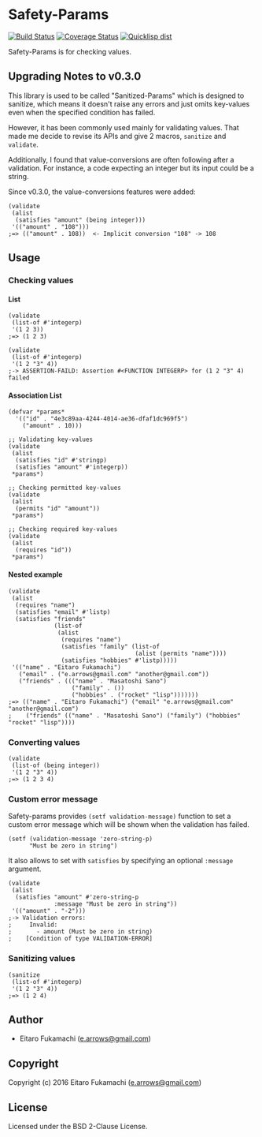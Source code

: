 # Safety-Params

[![Build Status](https://travis-ci.org/fukamachi/sanitized-params.svg?branch=master)](https://travis-ci.org/fukamachi/sanitized-params)
[![Coverage Status](https://coveralls.io/repos/fukamachi/sanitized-params/badge.svg?branch=master)](https://coveralls.io/r/fukamachi/sanitized-params)
[![Quicklisp dist](http://quickdocs.org/badge/sanitized-params.svg)](http://quickdocs.org/sanitized-params/)

Safety-Params is for checking values.

## Upgrading Notes to v0.3.0

This library is used to be called "Sanitized-Params" which is designed to sanitize, which means it doesn't raise any errors and just omits key-values even when the specified condition has failed.

However, it has been commonly used mainly for validating values. That made me decide to revise its APIs and give 2 macros, `sanitize` and `validate`.

Additionally, I found that value-conversions are often following after a validation. For instance, a code expecting an integer but its input could be a string.

Since v0.3.0, the value-conversions features were added:

```common-lisp
(validate
 (alist
  (satisfies "amount" (being integer)))
 '(("amount" . "108")))
;=> (("amount" . 108))  <- Implicit conversion "108" -> 108
```

## Usage

### Checking values

#### List

```common-lisp
(validate
 (list-of #'integerp)
 '(1 2 3))
;=> (1 2 3)

(validate
 (list-of #'integerp)
 '(1 2 "3" 4))
;-> ASSERTION-FAILD: Assertion #<FUNCTION INTEGERP> for (1 2 "3" 4) failed
```

#### Association List

```common-lisp
(defvar *params*
  '(("id" . "4e3c89aa-4244-4014-ae36-dfaf1dc969f5")
    ("amount" . 10)))

;; Validating key-values
(validate
 (alist
  (satisfies "id" #'stringp)
  (satisfies "amount" #'integerp))
 *params*)

;; Checking permitted key-values
(validate
 (alist
  (permits "id" "amount"))
 *params*)

;; Checking required key-values
(validate
 (alist
  (requires "id"))
 *params*)
```

#### Nested example

```common-lisp
(validate
 (alist
  (requires "name")
  (satisfies "email" #'listp)
  (satisfies "friends"
             (list-of
              (alist
               (requires "name")
               (satisfies "family" (list-of
                                    (alist (permits "name"))))
               (satisfies "hobbies" #'listp)))))
 '(("name" . "Eitaro Fukamachi")
   ("email" . ("e.arrows@gmail.com" "another@gmail.com"))
   ("friends" . ((("name" . "Masatoshi Sano")
                  ("family" . ())
                  ("hobbies" . ("rocket" "lisp")))))))
;=> (("name" . "Eitaro Fukamachi") ("email" "e.arrows@gmail.com" "another@gmail.com")
;    ("friends" (("name" . "Masatoshi Sano") ("family") ("hobbies" "rocket" "lisp"))))
```

### Converting values

```common-lisp
(validate
 (list-of (being integer))
 '(1 2 "3" 4))
;=> (1 2 3 4)
```

### Custom error message

Safety-params provides `(setf validation-message)` function to set a custom error message which will be shown when the validation has failed.

```common-lisp
(setf (validation-message 'zero-string-p)
      "Must be zero in string")
```

It also allows to set with `satisfies` by specifying an optional `:message` argument.

```common-lisp
(validate
 (alist
  (satisfies "amount" #'zero-string-p
             :message "Must be zero in string"))
 '(("amount" . "-2")))
;-> Validation errors:
;     Invalid:
;       - amount (Must be zero in string)
;    [Condition of type VALIDATION-ERROR]
```

### Sanitizing values

```common-lisp
(sanitize
 (list-of #'integerp)
 '(1 2 "3" 4))
;=> (1 2 4)
```

## Author

* Eitaro Fukamachi (e.arrows@gmail.com)

## Copyright

Copyright (c) 2016 Eitaro Fukamachi (e.arrows@gmail.com)

## License

Licensed under the BSD 2-Clause License.
